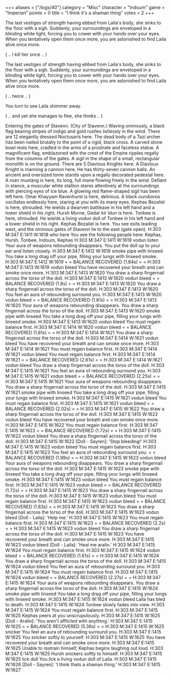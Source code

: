 +++
aliases = ["/logs/40"]
category = "Misc"
character = "Indoum"
game = "Imperian"
points = 0
title = "I think it's a shaman thing"
votes = 2
+++

The last vestiges of strength having ebbed from Laila's body, she sinks to the 
floor with a sigh. Suddenly, your surroundings are enveloped in a blinding 
white light, forcing you to cower with your hands over your eyes. When you 
tentatively open them once more, you are astonished to find Laila alive once 
more.

( .. I kill her once .. )

The last vestiges of strength having ebbed from Laila's body, she sinks to the 
floor with a sigh. Suddenly, your surroundings are enveloped in a blinding 
white light, forcing you to cower with your hands over your eyes. When you 
tentatively open them once more, you are astonished to find Laila alive once 
more.

( .. twice .. )

You turn to see Laila shimmer away.

( .. and yet she manages to flee, she thinks .. )

Entering the gates of Stavenn. (City of Stavenn.)
Waving ominously, a black flag bearing stripes of indigo and gold rustles 
listlessly in the wind. There are 12 elegantly dressed Noctusaris here. The 
dead body of a Tazi archer has been nailed brutally to the point of a rigid, 
black cross. A carved stone bowl rests here, cradled in the arms of a prostrate
and faceless statue. A magnificent flag, emblazoned with the crest of the 
Empire ripples regally from the columns of the gates. A sigil in the shape of a
small, rectangular monolith is on the ground. There are 5 Diavlous Knights 
here. A Diavlous Knight is manning a cannon here. He has thirty-seven cannon 
balls. An ancient and oversized tome stands upon a regally decorated pedestal 
here. A roan mustang is here, its long, full mane flowing freely in the wind. 
Defiant in stance, a muscular white stallion stares attentively at the 
surroundings with piercing eyes of ice blue. A glowing red flame-shaped sigil 
has been left here. Omar Khayyam Ravenhurst is here, delirious. A black 
ouroboros oscillates endlessly here, staring at you with its many eyes. Kephas 
Bezaliel is here, shrouded. He wields a dwarven battleaxe in his left hand and 
a tower shield in his right. Hursh Murne, Gedar kir Idun is here. Tonbee is 
here, shrouded. He wields a living vodun doll of Tonbee in his left hand and a 
tower shield in his right. Kephas Bezaliel is here.
You see exits leading west, and the ominous gates of Stavenn lie to the east 
(gate open).
H:303 M:347 E:1411 W:1618 <eb db> who here
You see the following people here:
Kephas, Hursh, Tonbee, Indoum, Kephas
H:303 M:347 E:1411 W:1619 <eb db> vodun listen
Your aura of weapons rebounding disappears.
You put the doll up to your ear and listen closely.
H:303 M:347 E:1412 W:1619 <e- db> smoke pipe with linseed
You take a long drag off your pipe, filling your lungs with linseed smoke.
H:303 M:347 E:1412 W:1619 <e- db> 
= = BALANCE RECOVERED (1.84s) = =
H:303 M:347 E:1413 W:1619 <eb db> vodun bleed
You have recovered your breath and can smoke once more.
H:303 M:347 E:1413 W:1620 <eb db> 
You draw a sharp fingernail across the torso of the doll.
H:303 M:347 E:1413 W:1620 <e- db> vodun bleed
= = BALANCE RECOVERED (1.8s) = =
H:303 M:347 E:1413 W:1620 <eb db> 
You draw a sharp fingernail across the torso of the doll.
H:303 M:347 E:1413 W:1620 <e- db> 
You feel an aura of rebounding surround you.
H:303 M:347 E:1413 W:1620 <e- db> vodun bleed
= = BALANCE RECOVERED (1.81s) = =
H:303 M:347 E:1413 W:1620 <eb db> 
Your aura of weapons rebounding disappears.
You draw a sharp fingernail across the torso of the doll.
H:303 M:347 E:1413 W:1620 <e- db> smoke pipe with linseed
You take a long drag off your pipe, filling your lungs with linseed smoke.
H:303 M:347 E:1413 W:1620 <e- db> vodun bleed
You must regain balance first.
H:303 M:347 E:1414 W:1620 <e- db> vodun bleed
= = BALANCE RECOVERED (1.81s) = =
H:303 M:347 E:1414 W:1621 <eb db> 
You draw a sharp fingernail across the torso of the doll.
H:303 M:347 E:1414 W:1621 <e- db> vodun bleed
You have recovered your breath and can smoke once more.
H:303 M:347 E:1414 W:1621 <e- db> 
You must regain balance first.
H:303 M:347 E:1414 W:1621 <e- db> vodun bleed
You must regain balance first.
H:303 M:347 E:1414 W:1621 <e- db> 
= = BALANCE RECOVERED (2.61s) = =
H:303 M:347 E:1414 W:1621 <eb db> vodun bleed
You draw a sharp fingernail across the torso of the doll.
H:303 M:347 E:1415 W:1621 <e- db> 
You feel an aura of rebounding surround you.
H:303 M:347 E:1415 W:1621 <e- db> vodun bleed
= = BALANCE RECOVERED (2.25s) = =
H:303 M:347 E:1415 W:1621 <eb db> 
Your aura of weapons rebounding disappears.
You draw a sharp fingernail across the torso of the doll.
H:303 M:347 E:1415 W:1621 <e- db> smoke pipe with linseed
You take a long drag off your pipe, filling your lungs with linseed smoke.
H:303 M:347 E:1415 W:1621 <e- db> vodun bleed
You must regain balance first.
H:303 M:347 E:1415 W:1621 <e- db> vodun bleed
= = BALANCE RECOVERED (2.02s) = =
H:303 M:347 E:1415 W:1622 <eb db> 
You draw a sharp fingernail across the torso of the doll.
H:303 M:347 E:1415 W:1622 <e- db> vodun bleed
You have recovered your breath and can smoke once more.
H:303 M:347 E:1415 W:1622 <e- db> 
You must regain balance first.
H:303 M:347 E:1415 W:1622 <e- db> 
= = BALANCE RECOVERED (1.72s) = =
H:303 M:347 E:1415 W:1622 <eb db> vodun bleed
You draw a sharp fingernail across the torso of the doll.
H:303 M:347 E:1415 W:1622 <e- db> 
[Doll - Sayren]: 'Stop bleeding!'
H:303 M:347 E:1415 W:1623 <e- db> vodun bleed
You must regain balance first.
H:303 M:347 E:1415 W:1623 <e- db> 
You feel an aura of rebounding surround you.
= = BALANCE RECOVERED (1.99s) = =
H:303 M:347 E:1415 W:1623 <eb db> vodun bleed
Your aura of weapons rebounding disappears.
You draw a sharp fingernail across the torso of the doll.
H:303 M:347 E:1415 W:1623 <e- db> smoke pipe with linseed
You take a long drag off your pipe, filling your lungs with linseed smoke.
H:303 M:347 E:1415 W:1623 <e- db> vodun bleed
You must regain balance first.
H:303 M:347 E:1415 W:1623 <e- db> vodun bleed
= = BALANCE RECOVERED (1.72s) = =
H:303 M:347 E:1415 W:1623 <eb db> 
You draw a sharp fingernail across the torso of the doll.
H:303 M:347 E:1415 W:1623 <e- db> vodun bleed
You must regain balance first.
H:303 M:347 E:1415 W:1623 <e- db> vodun bleed
= = BALANCE RECOVERED (1.83s) = =
H:303 M:347 E:1415 W:1623 <eb db> 
You draw a sharp fingernail across the torso of the doll.
H:303 M:347 E:1415 W:1623 <e- db> vodun bleed
[Doll - Laila]: 'Help me.'
H:303 M:347 E:1415 W:1623 <e- db> 
You must regain balance first.
H:303 M:347 E:1415 W:1623 <e- db> 
= = BALANCE RECOVERED (2.2s) = =
H:303 M:347 E:1415 W:1623 <eb db> vodun bleed
You draw a sharp fingernail across the torso of the doll.
H:303 M:347 E:1415 W:1623 <e- db> 
You have recovered your breath and can smoke once more.
H:303 M:347 E:1415 W:1623 <e- db> vodun bleed
[Doll - Laila]: 'Heal me aralin.'
H:303 M:347 E:1415 W:1624 <e- db> 
You must regain balance first.
H:303 M:347 E:1415 W:1624 <e- db> vodun bleed
= = BALANCE RECOVERED (1.61s) = =
H:303 M:347 E:1415 W:1624 <eb db> 
You draw a sharp fingernail across the torso of the doll.
H:303 M:347 E:1415 W:1624 <e- db> vodun bleed
You feel an aura of rebounding surround you.
H:303 M:347 E:1415 W:1624 <e- db> 
You must regain balance first.
H:303 M:347 E:1415 W:1624 <e- db> vodun bleed
= = BALANCE RECOVERED (2.27s) = =
H:303 M:347 E:1415 W:1624 <eb db> 
Your aura of weapons rebounding disappears.
You draw a sharp fingernail across the torso of the doll.
H:303 M:347 E:1415 W:1624 <e- db> smoke pipe with linseed
You take a long drag off your pipe, filling your lungs with linseed smoke.
H:303 M:347 E:1415 W:1624 <e- db> vodun bleed
Laila has bled to death.
H:303 M:347 E:1415 W:1624 <e- db> 
Tonbee slowly fades into view.
H:303 M:347 E:1415 W:1624 <e- db> 
You must regain balance first.
H:303 M:347 E:1415 W:1625 <e- db> 
Kephas peers at you unscrupulously.
H:303 M:347 E:1415 W:1625 <e- db> 
[Doll - Aralin]: 'You aren't afflicted with anything.'
H:303 M:347 E:1415 W:1625 <e- db> 
= = BALANCE RECOVERED (5.36s) = =
H:303 M:347 E:1415 W:1625 <eb db> snicker
You feel an aura of rebounding surround you.
H:303 M:347 E:1415 W:1625 <eb db> 
You snicker softly to yourself.
H:303 M:347 E:1415 W:1625 <eb db> 
You have recovered your breath and can smoke once more.
H:303 M:347 E:1415 W:1625 <eb db> 
Unable to restrain himself, Kephas begins laughing out loud.
H:303 M:347 E:1415 W:1625 <eb db> 
Hursh snickers softly to himself.
H:303 M:347 E:1415 W:1625 <eb db> lick doll
You lick a living vodun doll of Laila.
H:303 M:347 E:1415 W:1626 <eb db> 
[Doll - Sayren]: 'I think thats a shaman thing.'
H:303 M:347 E:1415 W:1627 <eb db> 